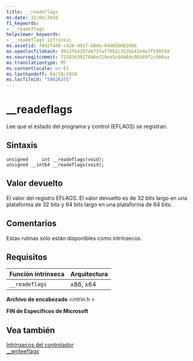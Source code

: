 ```yaml
---
title: __readeflags
ms.date: 11/04/2016
f1_keywords:
- __readeflags
helpviewer_keywords:
- __readeflags intrinsic
ms.assetid: f9d2f4d8-c428-491f-b8de-04d0566b2b6b
ms.openlocfilehash: 9913fb4287e673faf79b2c352bb42eda7f590fdd
ms.sourcegitcommit: 72583d30170d6ef29ea5c6848dc00169f2c909aa
ms.translationtype: MT
ms.contentlocale: es-ES
ms.lasthandoff: 04/18/2019
ms.locfileid: "59026375"
---
```

# <a name="readeflags"></a>__readeflags

Lee que el estado del programa y control (EFLAGS) se registran.

## <a name="syntax"></a>Sintaxis

```
unsigned     int __readeflags(void);
unsigned __int64 __readeflags(void);
```

## <a name="return-value"></a>Valor devuelto

El valor del registro EFLAGS. El valor devuelto es de 32 bits largo en una plataforma de 32 bits y 64 bits largo en una plataforma de 64 bits.

## <a name="remarks"></a>Comentarios

Estas rutinas sólo están disponibles como intrínsecos.

## <a name="requirements"></a>Requisitos

|Función intrínseca|Arquitectura|
|---------------|------------------|
|`__readeflags`|x86, x64|

**Archivo de encabezado** \<intrin.h >

**FIN de Específicos de Microsoft**

## <a name="see-also"></a>Vea también

[Intrínsecos del controlador](../intrinsics/compiler-intrinsics.md)<br/>
[__writeeflags](../intrinsics/writeeflags.md)